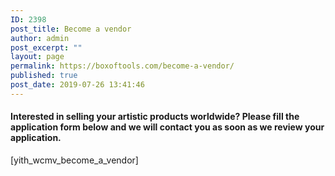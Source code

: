 ```yaml
---
ID: 2398
post_title: Become a vendor
author: admin
post_excerpt: ""
layout: page
permalink: https://boxoftools.com/become-a-vendor/
published: true
post_date: 2019-07-26 13:41:46
---
```

<h4 style="text-align: left;"><strong>Interested in selling your artistic products worldwide? Please fill the application form below and we will contact you as soon as we review your application.</strong></h4>
[yith_wcmv_become_a_vendor]